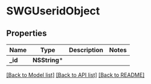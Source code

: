 # SWGUseridObject

## Properties
Name | Type | Description | Notes
------------ | ------------- | ------------- | -------------
**_id** | **NSString*** |  | 

[[Back to Model list]](../README.md#documentation-for-models) [[Back to API list]](../README.md#documentation-for-api-endpoints) [[Back to README]](../README.md)


